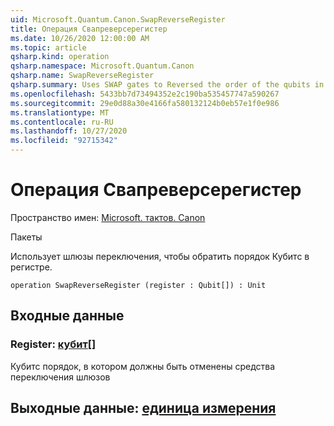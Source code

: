 ```yaml
---
uid: Microsoft.Quantum.Canon.SwapReverseRegister
title: Операция Свапреверсерегистер
ms.date: 10/26/2020 12:00:00 AM
ms.topic: article
qsharp.kind: operation
qsharp.namespace: Microsoft.Quantum.Canon
qsharp.name: SwapReverseRegister
qsharp.summary: Uses SWAP gates to Reversed the order of the qubits in a register.
ms.openlocfilehash: 5433bb7d73494352e2c190ba535457747a590267
ms.sourcegitcommit: 29e0d88a30e4166fa580132124b0eb57e1f0e986
ms.translationtype: MT
ms.contentlocale: ru-RU
ms.lasthandoff: 10/27/2020
ms.locfileid: "92715342"
---
```

# <a name="swapreverseregister-operation"></a>Операция Свапреверсерегистер

Пространство имен: [Microsoft. тактов. Canon](xref:Microsoft.Quantum.Canon)

Пакеты [](https://nuget.org/packages/)


Использует шлюзы переключения, чтобы обратить порядок Кубитс в регистре.

```qsharp
operation SwapReverseRegister (register : Qubit[]) : Unit
```


## <a name="input"></a>Входные данные

### <a name="register--qubit"></a>Register: [кубит](xref:microsoft.quantum.lang-ref.qubit)[]

Кубитс порядок, в котором должны быть отменены средства переключения шлюзов



## <a name="output--unit"></a>Выходные данные: [единица измерения](xref:microsoft.quantum.lang-ref.unit)

